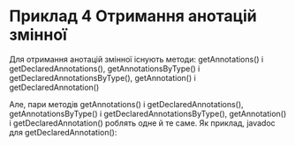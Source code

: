 # Приклад 4 Отримання анотацій змінної
Для отримання анотацій змінної існують методи: getAnnotations() і getDeclaredAnnotations(), getAnnotationsByType() і getDeclaredAnnotationsByType(), getAnnotation() і getDeclaredAnnotation()

Але, пари методів getAnnotations() і getDeclaredAnnotations(), getAnnotationsByType() і getDeclaredAnnotationsByType(), getAnnotation() і getDeclaredAnnotation() роблять одне й те саме. Як приклад, javadoc для getDeclaredAnnotation():